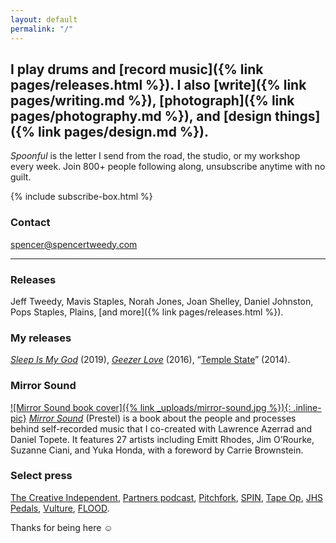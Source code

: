 ```yaml
---
layout: default
permalink: "/"
---
```


## I play drums and [record music]({% link pages/releases.html %}). I also [write]({% link pages/writing.md %}), [photograph]({% link pages/photography.md %}), and [design things]({% link pages/design.md %}).

*Spoonful* is the letter I send from the road, the studio, or my workshop every week. Join 800+ people following along, unsubscribe anytime with no guilt.

{% include subscribe-box.html %}

### Contact
[spencer@spencertweedy.com](mailto:spencer@spencertweedy.com)

***

### Releases
Jeff Tweedy, Mavis Staples, Norah Jones, Joan Shelley, Daniel Johnston, Pops Staples, Plains, [and more]({% link pages/releases.html %}).

### My releases
[*Sleep Is My God*](https://spencertweedy.bandcamp.com/album/sleep-is-my-god) (2019), [*Geezer Love*](https://spencertweedy.bandcamp.com/album/geezer-love) (2016), “[Temple State](https://spencertweedy.bandcamp.com/track/temple-state)” (2014).

### Mirror Sound
[![Mirror Sound book cover]({% link _uploads/mirror-sound.jpg %}){: .inline-pic}](https://mirrorsoundbook.com)
*[Mirror Sound](https://mirrorsoundbook.com)* (Prestel) is a book about the people and processes behind self-recorded music that I co-created with Lawrence Azerrad and Daniel Topete. It features 27 artists including Emitt Rhodes, Jim O’Rourke, Suzanne Ciani, and Yuka Honda, with a foreword by Carrie Brownstein.

### Select press
[The Creative Independent](https://thecreativeindependent.com/people/spencer-tweedy-on-doing-your-own-thing/), [Partners podcast](https://partners.show/episodes/jeff-and-spencer), [Pitchfork](https://pitchfork.com/features/family-matters/lots-of-people-wish-jeff-tweedy-were-their-dad-for-spencer-tweedy-its-a-reality/), [SPIN](https://www.spin.com/2022/01/jeff-tweedy-spencer-tweedy-dad-rock/), [Tape Op](https://tapeop.com/interviews/132/spencer-tweedy/), [JHS Pedals](https://www.youtube.com/watch?v=0L0m37X-I-0), [Vulture](https://www.vulture.com/2020/10/spencer-tweedy-interview-mirror-sound-jeff.html), [FLOOD](https://floodmagazine.com/83558/in-conversation-spencer-tweedy-mirror-sound/).

Thanks for being here ☺&#xFE0E;  
